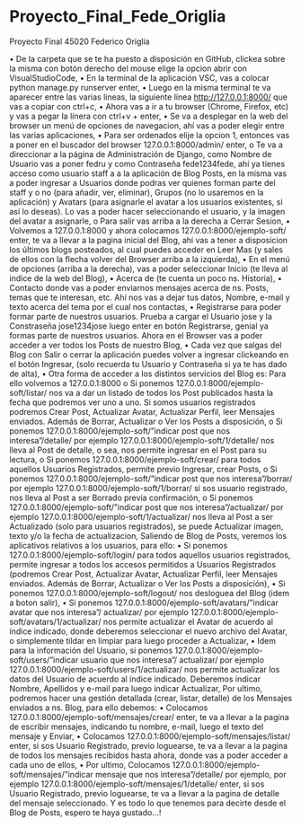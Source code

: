 # Proyecto_Final_Fede_Origlia
Proyecto Final 45020 Federico Origlia

•	De la carpeta que se te ha puesto a disposición en GitHub, clickea sobre la misma con botón derecho del mouse elige la opcion abrir con VisualStudioCode,
•	En la terminal de la aplicación VSC, vas a colocar python manage.py runserver enter, 
•	Luego en la misma terminal te va aparecer entre las varias líneas, la siguiente línea http://127.0.0.1:8000/ que vas a copiar con ctrl+c,
•	Ahora vas a ir a tu  browser (Chrome, Firefox, etc) y vas a pegar la línera con ctrl+v + enter,
•	Se va a desplegar en la web del browser un menú de opciones de navegacion, ahí vas a poder elegir entre las varias aplicaciones,
•	Para ser ordenados elije la opcion 1, entonces vas a poner en el buscador del browser 127.0.0.1:8000/admin/ enter,
o	Te va a direccionar a la página de Administración de Django, como Nombre de Usuario vas a poner fedru y como Contraseña fede1234fede, ahí ya tienes acceso como usuario staff a a la aplicación de Blog Posts, en la misma vas a poder ingresar a Usuarios  donde podras ver quienes forman parte del staff y o no (para añadir, ver, eliminar), Grupos (no lo usaremos en la aplicación)  y Avatars (para asignarle el avatar a los usuarios existentes, si así lo deseas). Lo vas a poder hacer seleccionando el usuario, y la imagen del avatar a asignarle,
o	Para salir vas arriba a la derecha a Cerrar Sesion,
•	Volvemos a 127.0.0.1:8000 y ahora colocamos 127.0.0.1:8000/ejemplo-soft/ enter, te va a llevar a la pagina inicial del Blog, ahí vas a tener a disposicion los últimos blogs posteados, al cual puedes acceder en Leer Mas (y sales de ellos con la flecha volver del Browser arriba a la izquierda),
•	En el menú de opciones (arriba a la derecha), vas a poder seleccionar Inicio (te lleva al indice de la web del Blog),
•	Acerca de (te cuenta un poco ns. Historia),
•	Contacto donde vas a poder enviarnos mensajes acerca de ns. Posts, temas que te interesan, etc. Ahí nos vas a dejar tus datos, Nombre, e-mail y texto acerca del tema por el cual nos contactas,
•	Registrarse para poder formar parte de nuestros usuarios. Prueba a cargar el Usuario jose y la Constraseña jose1234jose luego enter en botón Registrarse, genial ya formas parte de nuestros usuarios. Ahora en el Browser vas a poder acceder a ver todos los Posts de nuestro Blog,
•	Cada vez que salgas del Blog con Salir o cerrar la aplicación puedes volver a ingresar clickeando en el botón Ingresar, (solo recuerda tu Usuario y Contraseña si ya te has dado de alta),
•	Otra forma de acceder a los distintos servicios del Blog es: Para ello volvemos a 127.0.0.1:8000 
o	Si ponemos 127.0.0.1:8000/ejemplo-soft/listar/ nos va a dar un listado de todos los Post publicados hasta la fecha que podremos ver uno a uno. Si somos usuarios registrados podremos Crear Post, Actualizar Avatar, Actualizar Perfil, leer Mensajes enviados. Además de Borrar, Actualizar o Ver los Posts a disposición,
o	Si ponemos 127.0.0.1:8000/ejemplo-soft/”indicar post que nos interesa”/detalle/  por ejemplo 127.0.0.1:8000/ejemplo-soft/1/detalle/ nos lleva al Post de detalle, o sea, nos permite ingresar en el Post para su lectura,
o	Si ponemos 127.0.0.1:8000/ejemplo-soft/crear/ para todos aquellos Usuarios Registrados, permite previo Ingresar, crear Posts,
o	Si ponemos 127.0.0.1:8000/ejemplo-soft/”indicar post que nos interesa”/borrar/  por ejemplo 127.0.0.1:8000/ejemplo-soft/1/borrar/ si sos usuario registrado, nos lleva al Post a ser Borrado previa confirmación,
o	Si ponemos 127.0.0.1:8000/ejemplo-soft/”indicar post que nos interesa”/actualizar/  por ejemplo 127.0.0.1:8000/ejemplo-soft/1/actualizar/ nos lleva al Post a ser Actualizado (solo para usuarios registrados), se puede Actualizar imagen, texto y/o la fecha de actualizacion,
Saliendo de Blog de Posts, veremos los aplicativos relativos a los usuarios, para ello:
•	Si ponemos 127.0.0.1:8000/ejemplo-soft/login/ para todos aquellos usuarios registrados, permite ingresar a todos los accesos permitidos a Usuarios Registrados (podremos Crear Post, Actualizar Avatar, Actualizar Perfil, leer Mensajes enviados. Además de Borrar, Actualizar o Ver los Posts a disposición),
•	Si ponemos 127.0.0.1:8000/ejemplo-soft/logout/ nos desloguea del Blog (idem a boton salir),
•	Si ponemos 127.0.0.1:8000/ejemplo-soft/avatars/”indicar avatar que nos interesa”/ actualizar/ por ejemplo 127.0.0.1:8000/ejemplo-soft/avatars/1/actualizar/ nos permite actualizar el Avatar de acuerdo al índice indicado, donde deberemos seleccionar el nuevo archivo del Avatar, o simplemente tildar en limpiar para luego proceder a Actualizar,
•	Idem para la información del Usuario, si ponemos 127.0.0.1:8000/ejemplo-soft/users/”indicar usuario que nos interesa”/ actualizar/ por ejemplo 127.0.0.1:8000/ejemplo-soft/users/1/actualizar/ nos permite actualizar los datos del Usuario  de acuerdo al índice indicado. Deberemos indicar Nombre, Apellidos y e-mail para luego indicar Actualizar,
Por ultimo, podremos hacer una gestión detallada (crear, listar, detalle) de los Mensajes enviados a ns. Blog, para ello debemos:
•	Colocamos 127.0.0.1:8000/ejemplo-soft/mensajes/crear/ enter, te va a llevar a la pagina de escribir mensajes, indicando tu nombre, e-mail, luego el texto del mensaje y Enviar,
•	Colocamos 127.0.0.1:8000/ejemplo-soft/mensajes/listar/ enter, si sos Usuario Registrado,  previo loguearse, te va a llevar a la pagina de todos los mensajes recibidos hasta ahora, donde vas a poder acceder a cada uno de ellos,
•	Por ultimo, Colocamos 127.0.0.1:8000/ejemplo-soft/mensajes/”indicar mensaje que nos interesa”/detalle/ por ejemplo, por ejemplo 127.0.0.1:8000/ejemplo-soft/mensajes/1/detalle/ enter, si sos Usuario Registrado, previo loguearse, te va a llevar a la pagina de detalle del mensaje seleccionado.
Y es todo lo que tenemos para decirte desde el Blog de Posts, espero te haya gustado…!
